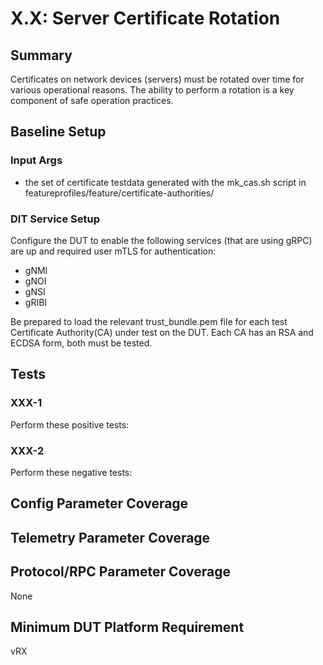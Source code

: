 # X.X: Server Certificate Rotation

## Summary

Certificates on network devices (servers) must be rotated over time for various
operational reasons. The ability to perform a rotation is a key component of
safe operation practices.

## Baseline Setup

### Input Args

   * the set of certificate testdata generated with the mk_cas.sh script
   in featureprofiles/feature/certificate-authorities/

### DIT Service Setup

Configure the DUT to enable the following services (that are using gRPC) are up
and required user mTLS for authentication:

   * gNMI
   * gNOI
   * gNSI
   * gRIBI

Be prepared to load the relevant trust_bundle.pem file for each test Certificate
Authority(CA) under test on the DUT. Each CA has an RSA and ECDSA form, both
must be tested.

## Tests

### XXX-1

Perform these positive tests:



### XXX-2

Perform these negative tests:

## Config Parameter Coverage

## Telemetry Parameter Coverage

## Protocol/RPC Parameter Coverage

None

## Minimum DUT Platform Requirement

vRX
